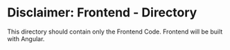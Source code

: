 # Disclaimer: Frontend - Directory

This directory should contain only the Frontend Code. Frontend will be built with Angular.   

